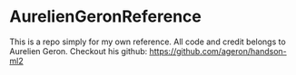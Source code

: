 # AurelienGeronReference

This is a repo simply for my own reference. All code and credit belongs to Aurelien Geron.
Checkout his github: https://github.com/ageron/handson-ml2
